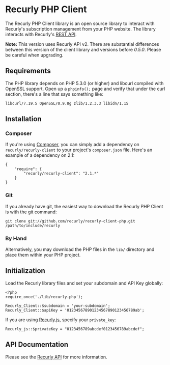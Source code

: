 # Recurly PHP Client

The Recurly PHP Client library is an open source library to interact with Recurly's subscription management from your PHP website. The library interacts with Recurly's [REST API](http://support.recurly.com/faqs/api).

**Note:** This version uses Recurly API v2. There are substantial differences between this version of the client library and versions before _0.5.0_. Please be careful when upgrading.

## Requirements

The PHP library depends on PHP 5.3.0 (or higher) and libcurl compiled with OpenSSL support. Open up a `phpinfo();` page and verify that under the curl section, there's a line that says something like:

    libcurl/7.19.5 OpenSSL/0.9.8g zlib/1.2.3.3 libidn/1.15

## Installation

### Composer

If you're using [Composer](http://getcomposer.org/), you can simply add a dependency on `recurly/recurly-client` to your project's `composer.json` file. Here's an example of a dependency on 2.1:

    {
        "require": {
            "recurly/recurly-client": "2.1.*"
        }
    }


### Git

If you already have git, the easiest way to download the Recurly PHP Client is with the git command:

    git clone git://github.com/recurly/recurly-client-php.git /path/to/include/recurly

### By Hand

Alternatively, you may download the PHP files in the `lib/` directory and place them within your PHP project.

## Initialization

Load the Recurly library files and set your subdomain and API Key globally:

    <?php
    require_once('./lib/recurly.php');

    Recurly_Client::$subdomain = 'your-subdomain';
    Recurly_Client::$apiKey = '012345678901234567890123456789ab';

If you are using [Recurly.js](http://js.recurly.com), specify your `private_key`:

    Recurly_js::$privateKey = "0123456789abcdef0123456789abcdef";

## API Documentation

Please see the [Recurly API](http://docs.recurly.com/api) for more information.
